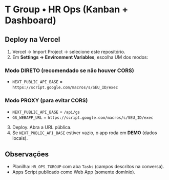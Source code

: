 # T Group • HR Ops (Kanban + Dashboard)

## Deploy na Vercel
1) Vercel → Import Project → selecione este repositório.
2) Em **Settings → Environment Variables**, escolha UM dos modos:

### Modo DIRETO (recomendado se não houver CORS)
- `NEXT_PUBLIC_API_BASE` = `https://script.google.com/macros/s/SEU_ID/exec`

### Modo PROXY (para evitar CORS)
- `NEXT_PUBLIC_API_BASE` = `/api/gs`
- `GS_WEBAPP_URL` = `https://script.google.com/macros/s/SEU_ID/exec`

3) Deploy. Abra a URL pública.  
4) Se `NEXT_PUBLIC_API_BASE` estiver vazio, o app roda em **DEMO** (dados locais).

## Observações
- Planilha: `HR_OPS_TGROUP` com aba `Tasks` (campos descritos na conversa).
- Apps Script publicado como Web App (somente domínio).
